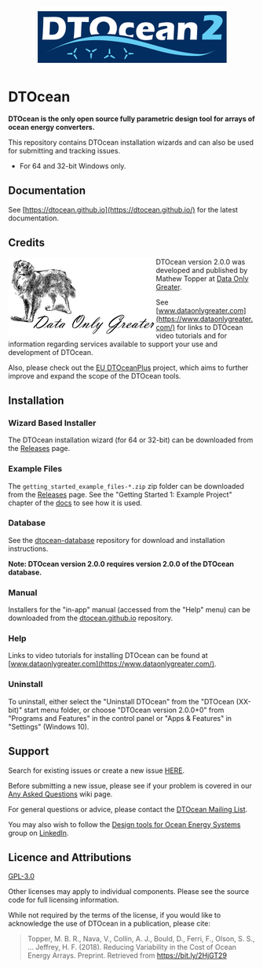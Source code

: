 <p align="center">
  <img width="385" height="125" src="https://github.com/DTOcean/dtocean-app/raw/master/designer/logos/dtocean2plus._padded.png">
</p>

# DTOcean

**DTOcean is the only open source fully parametric design tool for arrays of 
ocean energy converters.**

This repository contains DTOcean installation wizards and can also be
used for submitting and tracking issues.

 * For 64 and 32-bit Windows only.

## Documentation

See [https://dtocean.github.io](https://dtocean.github.io/) for the latest
documentation.

## Credits

<img align="left" width="301" height="159" src="https://github.com/DTOcean/dtocean-app/raw/master/designer/logos/dog_logo_wide_300.png">

DTOcean version 2.0.0 was developed and published by Mathew Topper at [Data
Only Greater](https://www.dataonlygreater.com/).

See [www.dataonlygreater.com](https://www.dataonlygreater.com/) for links
to DTOcean video tutorials and for information regarding services available
to support your use and development of DTOcean.

Also, please check out the [EU DTOceanPlus](
https://www.dtoceanplus.eu) project, which aims to further improve and expand
the scope of the DTOcean tools.

## Installation

### Wizard Based Installer

The DTOcean installation wizard (for 64 or 32-bit) can be downloaded from the 
[Releases](https://github.com/DTOcean/dtocean/releases) page.

### Example Files

The `getting_started_example_files-*.zip` zip folder can be downloaded from the 
[Releases](https://github.com/DTOcean/dtocean/releases) page. See the "Getting 
Started 1: Example Project" chapter of the [docs](https://dtocean.github.io/) 
to see how it is used.

### Database

See the [dtocean-database](https://github.com/DTOcean/dtocean-database)
repository for download and installation instructions.

**Note: DTOcean version 2.0.0 requires version 2.0.0 of the DTOcean database.**

### Manual

Installers for the "in-app" manual (accessed from the "Help" menu) can be
downloaded from the [dtocean.github.io](
https://github.com/DTOcean/dtocean.github.io) repository.

### Help

Links to video tutorials for installing DTOcean can be found at 
[www.dataonlygreater.com](https://www.dataonlygreater.com/).

### Uninstall

To uninstall, either select the "Uninstall DTOcean" from the "DTOcean (XX-bit)" 
start menu folder, or choose "DTOcean version 2.0.0+0" from "Programs and 
Features" in the control panel or "Apps & Features" in "Settings" (Windows 10).

## Support

Search for existing issues or create a new issue [HERE](
https://github.com/DTOcean/dtocean/issues).

Before submitting a new issue, please see if your problem is covered in our
[Any Asked Questions](
https://github.com/DTOcean/dtocean/wiki/Any-Asked-Questions) wiki page.

For general questions or advice, please contact the [DTOcean Mailing List](
https://groups.google.com/d/forum/dtocean).

You may also wish to follow the [Design tools for Ocean Energy Systems](
https://www.linkedin.com/groups/8612014/) group on [LinkedIn](
https://www.linkedin.com).

## Licence and Attributions

[GPL-3.0](https://choosealicense.com/licenses/gpl-3.0/)

Other licenses may apply to individual components. Please see the source code
for full licensing information.

While not required by the terms of the license, if you would like to 
acknowledge the use of DTOcean in a publication, please cite:

> Topper, M. B. R., Nava, V., Collin, A. J., Bould, D., Ferri, F., 
> Olson, S. S., … Jeffrey, H. F. (2018). Reducing Variability in the Cost of
> Ocean Energy Arrays. Preprint. Retrieved from https://bit.ly/2HjGT29
